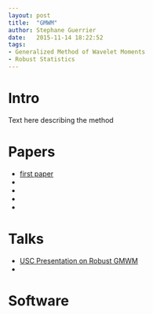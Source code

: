 ```yaml
---
layout: post
title:  "GMWM"
author: Stephane Guerrier
date:   2015-11-14 18:22:52
tags: 
- Generalized Method of Wavelet Moments
- Robust Statistics
---
```


# Intro

Text here describing the method

# Papers

* [first paper](/assets/pdfs/usc_2015_rgmwm.pdf)
*
*
*
*

# Talks

* [USC Presentation on Robust GMWM](/assets/pdfs/usc_2015_rgmwm.pdf)
* 


# Software
